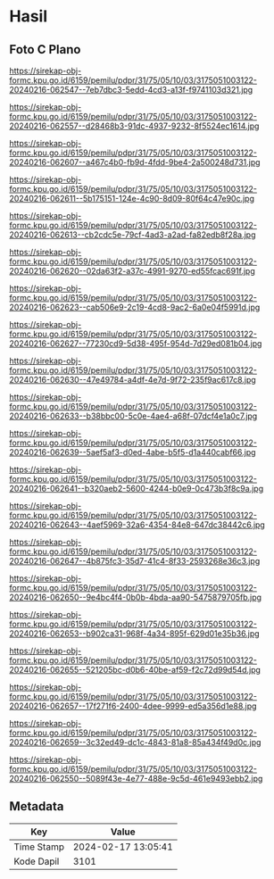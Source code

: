 # Hasil

## Foto C Plano

https://sirekap-obj-formc.kpu.go.id/6159/pemilu/pdpr/31/75/05/10/03/3175051003122-20240216-062547--7eb7dbc3-5edd-4cd3-a13f-f9741103d321.jpg

https://sirekap-obj-formc.kpu.go.id/6159/pemilu/pdpr/31/75/05/10/03/3175051003122-20240216-062557--d28468b3-91dc-4937-9232-8f5524ec1614.jpg

https://sirekap-obj-formc.kpu.go.id/6159/pemilu/pdpr/31/75/05/10/03/3175051003122-20240216-062607--a467c4b0-fb9d-4fdd-9be4-2a500248d731.jpg

https://sirekap-obj-formc.kpu.go.id/6159/pemilu/pdpr/31/75/05/10/03/3175051003122-20240216-062611--5b175151-124e-4c90-8d09-80f64c47e90c.jpg

https://sirekap-obj-formc.kpu.go.id/6159/pemilu/pdpr/31/75/05/10/03/3175051003122-20240216-062613--cb2cdc5e-79cf-4ad3-a2ad-fa82edb8f28a.jpg

https://sirekap-obj-formc.kpu.go.id/6159/pemilu/pdpr/31/75/05/10/03/3175051003122-20240216-062620--02da63f2-a37c-4991-9270-ed55fcac691f.jpg

https://sirekap-obj-formc.kpu.go.id/6159/pemilu/pdpr/31/75/05/10/03/3175051003122-20240216-062623--cab506e9-2c19-4cd8-9ac2-6a0e04f5991d.jpg

https://sirekap-obj-formc.kpu.go.id/6159/pemilu/pdpr/31/75/05/10/03/3175051003122-20240216-062627--77230cd9-5d38-495f-954d-7d29ed081b04.jpg

https://sirekap-obj-formc.kpu.go.id/6159/pemilu/pdpr/31/75/05/10/03/3175051003122-20240216-062630--47e49784-a4df-4e7d-9f72-235f9ac617c8.jpg

https://sirekap-obj-formc.kpu.go.id/6159/pemilu/pdpr/31/75/05/10/03/3175051003122-20240216-062633--b38bbc00-5c0e-4ae4-a68f-07dcf4e1a0c7.jpg

https://sirekap-obj-formc.kpu.go.id/6159/pemilu/pdpr/31/75/05/10/03/3175051003122-20240216-062639--5aef5af3-d0ed-4abe-b5f5-d1a440cabf66.jpg

https://sirekap-obj-formc.kpu.go.id/6159/pemilu/pdpr/31/75/05/10/03/3175051003122-20240216-062641--b320aeb2-5600-4244-b0e9-0c473b3f8c9a.jpg

https://sirekap-obj-formc.kpu.go.id/6159/pemilu/pdpr/31/75/05/10/03/3175051003122-20240216-062643--4aef5969-32a6-4354-84e8-647dc38442c6.jpg

https://sirekap-obj-formc.kpu.go.id/6159/pemilu/pdpr/31/75/05/10/03/3175051003122-20240216-062647--4b875fc3-35d7-41c4-8f33-2593268e36c3.jpg

https://sirekap-obj-formc.kpu.go.id/6159/pemilu/pdpr/31/75/05/10/03/3175051003122-20240216-062650--9e4bc4f4-0b0b-4bda-aa90-5475879705fb.jpg

https://sirekap-obj-formc.kpu.go.id/6159/pemilu/pdpr/31/75/05/10/03/3175051003122-20240216-062653--b902ca31-968f-4a34-895f-629d01e35b36.jpg

https://sirekap-obj-formc.kpu.go.id/6159/pemilu/pdpr/31/75/05/10/03/3175051003122-20240216-062655--521205bc-d0b6-40be-af59-f2c72d99d54d.jpg

https://sirekap-obj-formc.kpu.go.id/6159/pemilu/pdpr/31/75/05/10/03/3175051003122-20240216-062657--17f271f6-2400-4dee-9999-ed5a356d1e88.jpg

https://sirekap-obj-formc.kpu.go.id/6159/pemilu/pdpr/31/75/05/10/03/3175051003122-20240216-062659--3c32ed49-dc1c-4843-81a8-85a434f49d0c.jpg

https://sirekap-obj-formc.kpu.go.id/6159/pemilu/pdpr/31/75/05/10/03/3175051003122-20240216-062550--5089f43e-4e77-488e-9c5d-461e9493ebb2.jpg


## Metadata

| Key        | Value               |
| ---------- | ------------------- |
| Time Stamp | 2024-02-17 13:05:41 |
| Kode Dapil | 3101                |



